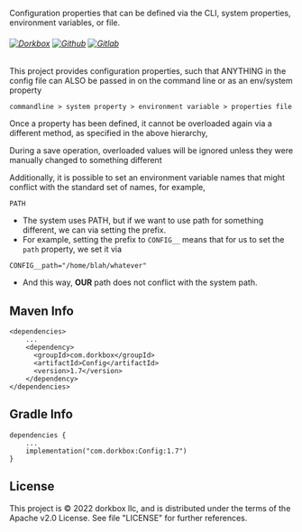 Configuration properties that can be defined via the CLI, system properties, environment variables, or file.

###### [![Dorkbox](https://badge.dorkbox.com/dorkbox.svg "Dorkbox")](https://git.dorkbox.com/dorkbox/Config) [![Github](https://badge.dorkbox.com/github.svg "Github")](https://github.com/dorkbox/Config) [![Gitlab](https://badge.dorkbox.com/gitlab.svg "Gitlab")](https://gitlab.com/dorkbox/Config)


This project provides configuration properties, such that ANYTHING in the config file can ALSO be passed in on the command line or as an env/system property

```
commandline > system property > environment variable > properties file
```
Once a property has been defined, it cannot be overloaded again via a different method, as specified in the above hierarchy,
 
During a save operation, overloaded values will be ignored unless they were manually changed to something different


Additionally, it is possible to set an environment variable names that might conflict with the standard set of names, for example,
 ```
 PATH
 ```
* The system uses PATH, but if we want to use path for something different, we can via setting the prefix.
* For example, setting the prefix to `CONFIG__` means that for us to set the `path` property, we set it via

```
CONFIG__path="/home/blah/whatever"
```
 *  And this way, **OUR** path does not conflict with the system path.
 

Maven Info
---------
```
<dependencies>
    ...
    <dependency>
      <groupId>com.dorkbox</groupId>
      <artifactId>Config</artifactId>
      <version>1.7</version>
    </dependency>
</dependencies>
```

Gradle Info
---------
```
dependencies {
    ...
    implementation("com.dorkbox:Config:1.7")
}
```

License
---------
This project is © 2022 dorkbox llc, and is distributed under the terms of the Apache v2.0 License. See file "LICENSE" for further 
references.
